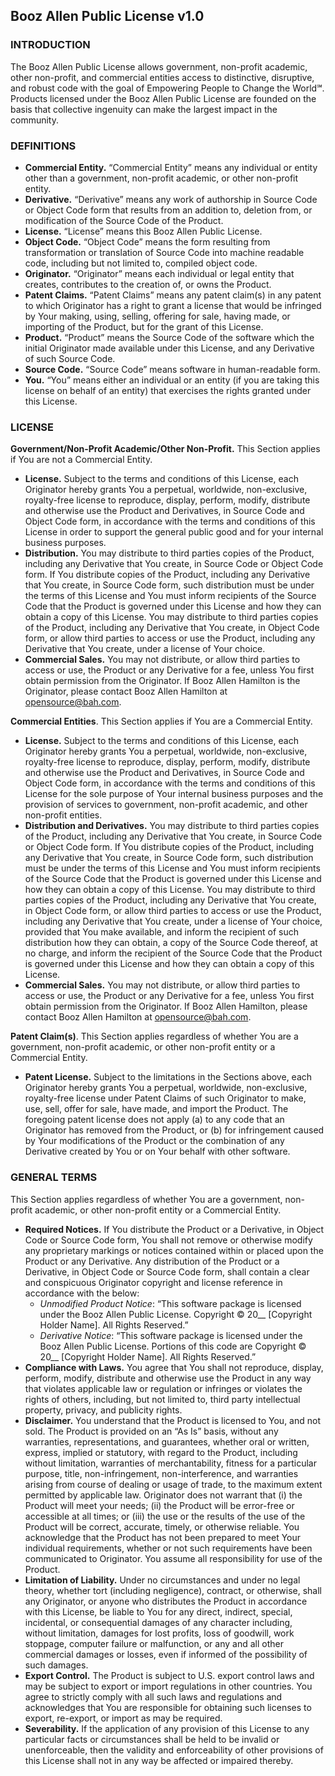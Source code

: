 ## Booz Allen Public License v1.0


### INTRODUCTION
The Booz Allen Public License allows government, non-profit academic, other non-profit, and commercial entities access to distinctive, disruptive, and robust code with the goal of Empowering People to Change the World&#8480;. Products licensed under the Booz Allen Public License are founded on the basis that collective ingenuity can make the largest impact in the community.

### DEFINITIONS
* **Commercial Entity.** “Commercial Entity” means any individual or entity other than a government, non-profit academic, or other non-profit entity.
* **Derivative.** “Derivative” means any work of authorship in Source Code or Object Code form that results from an addition to, deletion from, or modification of the Source Code of the Product.
* **License.**  “License” means this Booz Allen Public License.
* **Object Code.** “Object Code” means the form resulting from transformation or translation of Source Code into machine readable code, including but not limited to, compiled object code.
* **Originator.** “Originator” means each individual or legal entity that creates, contributes to the creation of, or owns the Product.
* **Patent Claims.** “Patent Claims” means any patent claim(s) in any patent to which Originator has a right to grant a license that would be infringed by Your making, using, selling, offering for sale, having made, or importing of the Product, but for the grant of this License.
* **Product.** “Product” means the Source Code of the software which the initial Originator made available under this License, and any Derivative of such Source Code.
* **Source Code.** “Source Code” means software in human-readable form.
* **You.** “You” means either an individual or an entity (if you are taking this license on behalf of an entity) that exercises the rights granted under this License.

### LICENSE
**Government/Non-Profit Academic/Other Non-Profit.**
This Section applies if You are not a Commercial Entity.

* **License.** Subject to the terms and conditions of this License, each Originator hereby grants You a perpetual, worldwide, non-exclusive, royalty-free license to reproduce, display, perform, modify, distribute and otherwise use the Product and Derivatives, in Source Code and Object Code form, in accordance with the terms and conditions of this License in order to support the general public good and for your internal business purposes.
* **Distribution.** You may distribute to third parties copies of the Product, including any Derivative that You create, in Source Code or Object Code form.  If You distribute copies of the Product, including any Derivative that You create, in Source Code form, such distribution must be under the terms of this License and You must inform recipients of the Source Code that the Product is governed under this License and how they can obtain a copy of this License.  You may distribute to third parties copies of the Product, including any Derivative that You create, in Object Code form, or allow third parties to access or use the Product, including any Derivative that You create, under a license of Your choice.
* **Commercial Sales.** You may not distribute, or allow third parties to access or use, the Product or any Derivative for a fee, unless You first obtain permission from the Originator. If Booz Allen Hamilton is the Originator, please contact Booz Allen Hamilton at  <opensource@bah.com>.

**Commercial Entities**.
This Section applies if You are a Commercial Entity.

* **License.** Subject to the terms and conditions of this License, each Originator hereby grants You a perpetual, worldwide, non-exclusive, royalty-free license to reproduce, display, perform, modify, distribute and otherwise use the Product and Derivatives, in Source Code and Object Code form, in accordance with the terms and conditions of this License for the sole purpose of Your internal business purposes and the provision of services to government, non-profit academic, and other non-profit entities.
* **Distribution and Derivatives.** You may distribute to third parties copies of the Product, including any Derivative that You create, in Source Code or Object Code form.  If You distribute copies of the Product, including any Derivative that You create, in Source Code form, such distribution must be under the terms of this License and You must inform recipients of the Source Code that the Product is governed under this License and how they can obtain a copy of this License.  You may distribute to third parties copies of the Product, including any Derivative that You create, in Object Code form, or allow third parties to access or use the Product, including any Derivative that You create, under a license of Your choice, provided that You make available, and inform the recipient of such distribution how they can obtain, a copy of the Source Code thereof, at no charge, and inform the recipient of the Source Code that the Product is governed under this License and how they can obtain a copy of this License.
* **Commercial Sales.** You may not distribute, or allow third parties to access or use, the Product or any Derivative for a fee, unless You first obtain permission from the Originator. If Booz Allen Hamilton, please contact Booz Allen Hamilton at <opensource@bah.com>.


**Patent Claim(s)**.
This Section applies regardless of whether You are a government, non-profit academic, or other non-profit entity or a Commercial Entity.

* **Patent License.** Subject to the limitations in the Sections above, each Originator hereby grants You a perpetual, worldwide, non-exclusive, royalty-free license under Patent Claims of such Originator to make, use, sell, offer for sale, have made, and import the Product.  The foregoing patent license does not apply (a) to any code that an Originator has removed from the Product, or (b) for infringement caused by Your modifications of the Product or the combination of any Derivative created by You or on Your behalf with other software.

### GENERAL TERMS
This Section applies regardless of whether You are a government, non-profit academic, or other non-profit entity or a Commercial Entity.

* **Required Notices.** If You distribute the Product or a Derivative, in Object Code or Source Code form, You shall not remove or otherwise modify any proprietary markings or notices contained within or placed upon the Product or any Derivative. Any distribution of the Product or a Derivative, in Object Code or Source Code form, shall contain a clear and conspicuous Originator copyright and license reference in accordance with the below:
	* *Unmodified Product Notice*: “This software package is licensed under the Booz Allen Public License. Copyright © 20__ [Copyright Holder Name].  All Rights Reserved.”
	* *Derivative Notice*: “This software package is licensed under the Booz Allen Public License. Portions of this code are Copyright © 20__ [Copyright Holder Name].  All Rights Reserved.”
* **Compliance with Laws.** You agree that You shall not reproduce, display, perform, modify, distribute and otherwise use the Product in any way that violates applicable law or regulation or infringes or violates the rights of others, including, but not limited to, third party intellectual property, privacy, and publicity rights.
* **Disclaimer.** You understand that the Product is licensed to You, and not sold. The Product is provided on an “As Is” basis, without any warranties, representations, and guarantees, whether oral or written, express, implied or statutory, with regard to the Product, including without limitation, warranties of merchantability, fitness for a particular purpose, title, non-infringement, non-interference, and warranties arising from course of dealing or usage of trade, to the maximum extent permitted by applicable law.  Originator does not warrant that (i) the Product will meet your needs; (ii) the Product will be error-free or accessible at all times; or (iii) the use or the results of the use of the Product will be correct, accurate, timely, or otherwise reliable. You acknowledge that the Product has not been prepared to meet Your individual requirements, whether or not such requirements have been communicated to Originator. You assume all responsibility for use of the Product.
* **Limitation of Liability.** Under no circumstances and under no legal theory, whether tort (including negligence), contract, or otherwise, shall any Originator, or anyone who distributes the Product in accordance with this License, be liable to You for any direct, indirect, special, incidental, or consequential damages of any character including, without limitation, damages for lost profits, loss of goodwill, work stoppage, computer failure or malfunction, or any and all other commercial damages or losses, even if informed of the possibility of such damages.
* **Export Control.** The Product is subject to U.S. export control laws and may be subject to export or import regulations in other countries.  You agree to strictly comply with all such laws and regulations and acknowledges that You are responsible for obtaining such licenses to export, re-export, or import as may be required.
* **Severability.** If the application of any provision of this License to any particular facts or circumstances shall be held to be invalid or unenforceable, then the validity and enforceability of other provisions of this License shall not in any way be affected or impaired thereby.
